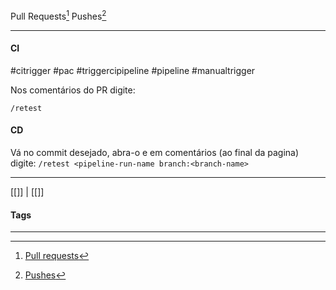 
Pull Requests[^1]
Pushes[^2]

***
#### CI
#citrigger #pac #triggercipipeline #pipeline #manualtrigger

Nos comentários do PR digite:
```
/retest
```
#### CD

Vá no commit desejado, abra-o e em comentários (ao final da pagina) digite:
`/retest <pipeline-run-name branch:<branch-name>`





***
[[]] | [[]]
#### Tags
***
[^1]: [Pull requests](https://pipelinesascode.com/docs/guide/gitops_commands/#gitops-commands-on-pull-requests)
[^2]: [Pushes](https://pipelinesascode.com/docs/guide/gitops_commands/#gitops-commands-on-pushed-commits)
